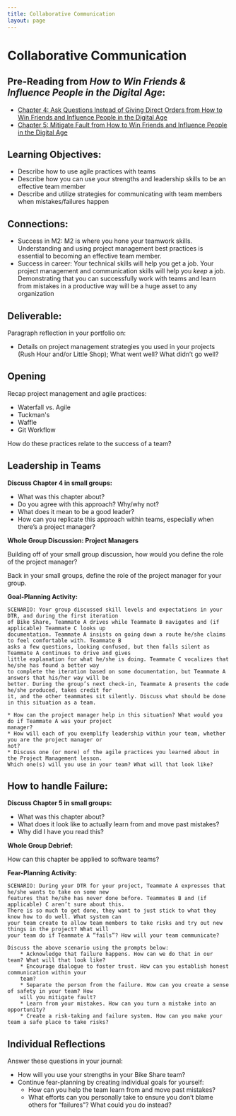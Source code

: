 ```yaml
---
title: Collaborative Communication
layout: page
---
```


# Collaborative Communication

## Pre-Reading from *How to Win Friends & Influence People in the Digital Age*:

* [Chapter 4: Ask Questions Instead of Giving Direct Orders from How to Win Friends and Influence People in the Digital Age](../files/Chapter%204%20Ask%20Questions%20Instead%20of%20Giving%20Direct%20Orders.pdf)
* [Chapter 5: Mitigate Fault from How to Win Friends and Influence People in the Digital Age](../files/Chapter%205%20Mitigate%20Fault.pdf)

## Learning Objectives:

* Describe how to use agile practices with teams
* Describe how you can use your strengths and leadership skills to be an effective team member
* Describe and utilize strategies for communicating with team members when mistakes/failures happen

## Connections:
* Success in M2: M2 is where you hone your teamwork skills. Understanding and using project management best practices is essential to becoming an effective team member.
* Success in career: Your technical skills will help you get a job. Your project management and communication skills will help you *keep* a job. Demonstrating that you can successfully work with teams and learn from mistakes in a productive way will be a huge asset to any organization

## Deliverable:
Paragraph reflection in your portfolio on:

* Details on project management strategies you used in your projects (Rush Hour and/or Little Shop); What went well? What didn’t go well?

## Opening
Recap project management and agile practices:

* Waterfall vs. Agile
* Tuckman's
* Waffle
* Git Workflow

How do these practices relate to the success of a team?

## Leadership in Teams
**Discuss Chapter 4 in small groups:**

* What was this chapter about?
* Do you agree with this approach? Why/why not?
* What does it mean to be a good leader?
* How can you replicate this approach within teams, especially when there’s a project manager?

**Whole Group Discussion: Project Managers**

Building off of your small group discussion, how would you define the role of the project manager?

Back in your small groups, define the role of the project manager for your group. 

**Goal-Planning Activity:**

	SCENARIO: Your group discussed skill levels and expectations in your DTR, and during the first iteration 
	of Bike Share, Teammate A drives while Teammate B navigates and (if applicable) Teammate C looks up 
	documentation. Teammate A insists on going down a route he/she claims to feel comfortable with. Teammate B 
	asks a few questions, looking confused, but then falls silent as Teammate A continues to drive and gives 
	little explanation for what he/she is doing. Teammate C vocalizes that he/she has found a better way 
	to complete the iteration based on some documentation, but Teammate A answers that his/her way will be 
	better. During the group’s next check-in, Teammate A presents the code he/she produced, takes credit for 
	it, and the other teammates sit silently. Discuss what should be done in this situation as a team. 
	
	* How can the project manager help in this situation? What would you do if Teammate A was your project 
	manager?
	* How will each of you exemplify leadership within your team, whether you are the project manager or 
	not?
	* Discuss one (or more) of the agile practices you learned about in the Project Management lesson. 
	Which one(s) will you use in your team? What will that look like?

## How to handle Failure:
**Discuss Chapter 5 in small groups:**

* What was this chapter about?
* What does it look like to actually learn from and move past mistakes?
* Why did I have you read this?

**Whole Group Debrief:**

How can this chapter be applied to software teams?

**Fear-Planning Activity:**

	SCENARIO: During your DTR for your project, Teammate A expresses that he/she wants to take on some new 
	features that he/she has never done before. Teammates B and (if applicable) C aren’t sure about this. 
	There is so much to get done, they want to just stick to what they know how to do well. What system can 
	your team create to allow team members to take risks and try out new things in the project? What will 
	your team do if Teammate A “fails”? How will your team communicate?
	
	Discuss the above scenario using the prompts below:
		* Acknowledge that failure happens. How can we do that in our team? What will that look like?
		* Encourage dialogue to foster trust. How can you establish honest communication within your 
		team?
		* Separate the person from the failure. How can you create a sense of safety in your team? How 
		will you mitigate fault?
		* Learn from your mistakes. How can you turn a mistake into an opportunity?
		* Create a risk-taking and failure system. How can you make your team a safe place to take risks?

## Individual Reflections
Answer these questions in your journal:

* How will you use your strengths in your Bike Share team?
* Continue fear-planning by creating individual goals for yourself:
	* How can you help the team learn from and move past mistakes?
	* What efforts can you personally take to ensure you don’t blame others for “failures”? What could you do instead?
